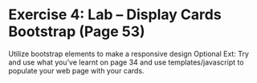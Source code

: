 # Exercise 4: Lab – Display Cards Bootstrap (Page 53)

Utilize bootstrap elements to make a responsive design
Optional Ext: Try and use what you’ve learnt on page 34 and use templates/javascript to populate your web page with your cards. 